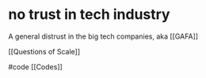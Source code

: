 # no trust in tech industry
A general distrust in the big tech companies, aka [[GAFA]]

[[Questions of Scale]]

#code [[Codes]]